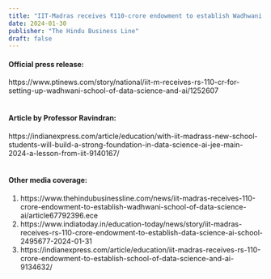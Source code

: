 ```yaml
---
title: "IIT-Madras receives ₹110-crore endowment to establish Wadhwani School of Data Science & AI"
date: 2024-01-30
publisher: "The Hindu Business Line"
draft: false
---
```


<h4>Official press release:</h4>
https://www.ptinews.com/story/national/iit-m-receives-rs-110-cr-for-setting-up-wadhwani-school-of-data-science-and-ai/1252607
<br></br>
<h4>Article by Professor Ravindran:</h4>
https://indianexpress.com/article/education/with-iit-madrass-new-school-students-will-build-a-strong-foundation-in-data-science-ai-jee-main-2024-a-lesson-from-iit-9140167/
<br></br>
<h4>Other media coverage:</h4> 
<ol>
<li>https://www.thehindubusinessline.com/news/iit-madras-receives-110-crore-endowment-to-establish-wadhwani-school-of-data-science-ai/article67792396.ece</li>
<li>https://www.indiatoday.in/education-today/news/story/iit-madras-receives-rs-110-crore-endowment-to-establish-data-science-ai-school-2495677-2024-01-31</li>
<li>https://indianexpress.com/article/education/iit-madras-receives-rs-110-crore-endowment-to-establish-school-of-data-science-and-ai-9134632/</li>
</ol>